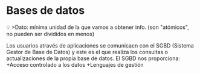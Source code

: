 # Bases de datos

:bulb: >Dato: mínima unidad de la que vamos a obtener info. (son "atómicos", no pueden ser divididos en menos)

Los usuarios através de aplicaciones se comunicacn con el SGBD (Sistema Gestor de Base de Datos) y este es el que realiza los consultas o actualizaciones de la propia base de datos.
El SGBD nos proporciona:
+Acceso controlado a los datos
+Lenguajes de gestión
